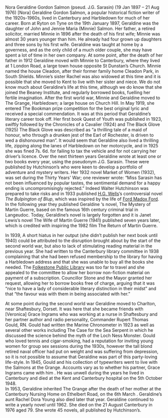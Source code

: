 Nora Geraldine Gordon Salmon (pseud. J.G. Sarasin) (19 Jan 1897 – 21 Aug 1976)
[Nora] Geraldine Gordon Salmon, a popular historical fiction writer of the 1920s-1960s, lived in Canterbury and Harbledown for much of her career. Born at Ryton on Tyne on the 19th January 1897, Geraldine was the daughter of John and Jennie Maria (Minnie) Salmon. Her father, a retired solicitor, married Minnie in 1896 after the death of his first wife; Minnie was almost 30 years younger than him. He already had four grown up daughters and three sons by his first wife. Geraldine was taught at home by a governess, and as the only child of a much older couple, she may have spent a lot of time in her own company. 
At some point, after the death of her father in 1912 Geraldine moved with Minnie to Canterbury, where they lived at 1 London Road, a large town house opposite St Dunstan’s Church. Minnie named the house Cleadon,  after their former family home Cleadon Park, in South Shields. Minnie’s sister Rachel was also widowed at this time and it is possible that she moved to Kent to live with her sister and niece. We do not know much about Geraldine’s life at this time, although we do know that she joined the Beaney Institute, and regularly borrowed books, fuelling her fertile imagination. 
After the first world war, Minnie and Geraldine moved to The Grange, Harbledown; a large house on Church Hill.  In May 1919, she entered The Bookman prize competition for the best original lyric and received a special commendation.  It was at this period that Geraldine’s literary career took off. Her first book Quest of Youth was published in 1923, swiftly followed by the Chronicles of a Cavalier (1924) and The Black Glove (1925) The Black Glove was described as “a thrilling tale of a maid of honour, who through a drunken jest of the Earl of Rochester, is driven to wed a dishonoured man”.  It would seem that Geraldine also lived a thrilling life, zipping along the lanes of Harbledown on her motorcycle, and in 1925 she was fined 7s. 6d.  for failing to tax the vehicle and for not carrying her driver’s licence.
Over the next thirteen years Geraldine wrote at least one or two books every year, using the pseudonym J.G. Sarasin. These were published by Hutchinson’s who were keen to develop a portfolio of adventure and mystery writers. Her 1932 novel Market of Women (1932), was set during the Thirty Years' War; one reviewer wrote: “Miss Sarasin has not been influenced by popular tastes, the sentimental demand for a happy ending is uncompromisingly rejected.” Indeed Walter Hutchinson was prepared to take risks and in 1933 published [H.G. Wells](/20c/20c-wellshg-biography)’s controversial novel _The Bulpington of Blup_, which was inspired by the life of [Ford Madox Ford](/20c/20c-madoxford-biography). In the following year they published Geraldine ‘s novel, The Mystery of Martin Guerre, based on the famous 16th century criminal trial in Langeudoc. Today, Geraldine’s novel is largely forgotten and it is Janet Lewis’s novel The Wife of Martin Guerre (1941) published seven years later, which is credited with inspiring the 1982 film The Return of Martin Guerre.  

In 1939, A short hiatus in her output (she didn’t publish her next book until 1940) could be attributed to the disruption brought about by the start of the second world war, but also to lack of stimulating reading material in the previous year.  She had written to the Canterbury library committee in 1938 complaining that she had been refused membership to the library for having a Harbledown address and that she was unable to buy all the books she needed. The [Folkestone Public Library](/19c/19c-folkestone-library) was too far to travel and she appealed to the committee to allow her borrow non-fiction material on payment of a subscription. Councillor Stone and the Mayor granted her request, allowing her to borrow books free of charge, arguing that it was “nice to have a lady of considerable literary distinction in their midst” and that “the favour was with them in being associated with her.”  

At some point during the second world war Geraldine moved to Charlton, near Shaftesbury, Dorset.   It was here that she became friends with [Veronica] Grace Ingrams who was working at a nurse in Shaftesbury and her partner author and radio personality, Commander Rupert Thomas Gould, RN. Gould had written the Marine Chronometer in 1923 as well as several other works including The Case for the Sea Serpent in which he discussed the science behind the myth of the Loch Ness Monster. Gould who loved tennis and cigar-smoking, had a reputation for inviting young women for group sex sessions during the 1930s, however the tall blond retired naval officer had put on weight and was suffering from depression, so it is not possible to assume that Geraldine was part of this party-loving life-style. In 1945, Gould and his collection of typewriters went to live with the Salmons at the Grange. Accounts vary as to whether his partner, Grace Ingrams came with him . He was unwell during the years he lived in Canterbury and died at the Kent and Canterbury hospital on the 5th October 1948.  
In 1953, Geraldine inherited The Grange after the death of her mother 
at the Canterbury Nursing Home on Ethelbert Road, on the 6th March . Geraldine’s aunt Rachel Dora Young also died later that year. Geraldine continued to write a yearly novel until 1962. She died on the 21 August Canterbury in 1976 aged 79. She wrote 45 novels, all published by Hutchinson’s. 
